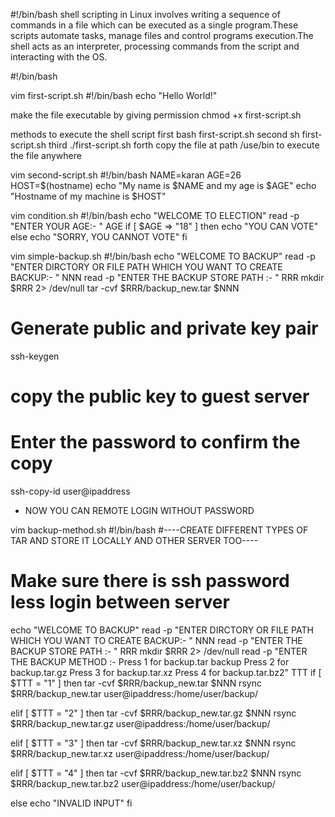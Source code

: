 #!/bin/bash
shell scripting in Linux involves writing a sequence of commands in a file which can be executed as a single program.These scripts automate tasks, manage files and control programs execution.The shell acts as an interpreter, processing commands from the script and interacting with the OS.

#!/bin/bash

vim first-script.sh
#!/bin/bash
echo "Hello World!"

make the file executable by giving permission 
chmod +x first-script.sh

methods to execute the shell script 
first
bash first-script.sh
second
sh first-script.sh
third
./first-script.sh
forth
copy the file at path /use/bin to execute the file anywhere


vim second-script.sh
#!/bin/bash
NAME=karan
AGE=26
HOST=$(hostname)
echo "My name is $NAME and my age is $AGE"
echo "Hostname of my machine is $HOST"


vim condition.sh
#!/bin/bash
echo "WELCOME TO ELECTION"
read -p "ENTER YOUR AGE:- " AGE
if [ $AGE => "18" ]
then
echo "YOU CAN VOTE"
else
echo "SORRY, YOU CANNOT VOTE"
fi

vim simple-backup.sh
#!/bin/bash
echo "WELCOME TO BACKUP"
read -p "ENTER DIRCTORY OR FILE PATH WHICH YOU WANT TO CREATE BACKUP:- " NNN
read -p "ENTER THE BACKUP STORE PATH :- " RRR
mkdir $RRR 2> /dev/null
tar -cvf $RRR/backup_new.tar $NNN

# Generate public and private key pair
ssh-keygen
# copy the public key to guest server
# Enter the password to confirm the copy
ssh-copy-id user@ipaddress
- NOW YOU CAN REMOTE LOGIN WITHOUT PASSWORD 


vim backup-method.sh
#!/bin/bash
#----CREATE DIFFERENT TYPES OF TAR AND STORE IT LOCALLY AND OTHER SERVER TOO----
# Make sure there is ssh password less login between server
echo "WELCOME TO BACKUP"
read -p "ENTER DIRCTORY OR FILE PATH WHICH YOU WANT TO CREATE BACKUP:- " NNN
read -p "ENTER THE BACKUP STORE PATH :- " RRR
mkdir $RRR 2> /dev/null
read -p "ENTER THE BACKUP METHOD :-
Press 1 for backup.tar backup
Press 2 for backup.tar.gz
Press 3 for backup.tar.xz
Press 4 for backup.tar.bz2" TTT
if [ $TTT = "1" ]
then
tar -cvf $RRR/backup_new.tar $NNN
rsync $RRR/backup_new.tar user@ipaddress:/home/user/backup/

elif [ $TTT = "2" ]
then
tar -cvf $RRR/backup_new.tar.gz $NNN
rsync $RRR/backup_new.tar.gz user@ipaddress:/home/user/backup/


elif [ $TTT = "3" ]
then
tar -cvf $RRR/backup_new.tar.xz $NNN
rsync $RRR/backup_new.tar.xz user@ipaddress:/home/user/backup/

elif [ $TTT = "4" ]
then
tar -cvf $RRR/backup_new.tar.bz2 $NNN
rsync $RRR/backup_new.tar.bz2 user@ipaddress:/home/user/backup/

else
echo "INVALID INPUT"
fi
